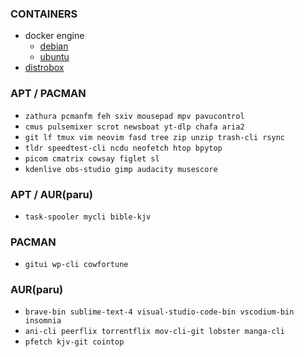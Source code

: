 ### CONTAINERS
* docker engine
	* [debian](https://docs.docker.com/engine/install/debian/#install-using-the-repository)
	* [ubuntu](https://docs.docker.com/engine/install/ubuntu/#install-using-the-repository)
* [distrobox](https://github.com/89luca89/distrobox#curl-or-wget)

### APT / PACMAN
* `zathura pcmanfm feh sxiv mousepad mpv pavucontrol`
* `cmus pulsemixer scrot newsboat yt-dlp chafa aria2`
* `git lf tmux vim neovim fasd tree zip unzip trash-cli rsync`
* `tldr speedtest-cli ncdu neofetch htop bpytop`
* `picom cmatrix cowsay figlet sl`
* `kdenlive obs-studio gimp audacity musescore`

### APT / AUR(paru)
* `task-spooler mycli bible-kjv`

### PACMAN
* `gitui wp-cli cowfortune`

### AUR(paru)
* `brave-bin sublime-text-4 visual-studio-code-bin vscodium-bin insomnia`
* `ani-cli peerflix torrentflix mov-cli-git lobster manga-cli`
* `pfetch kjv-git cointop`
